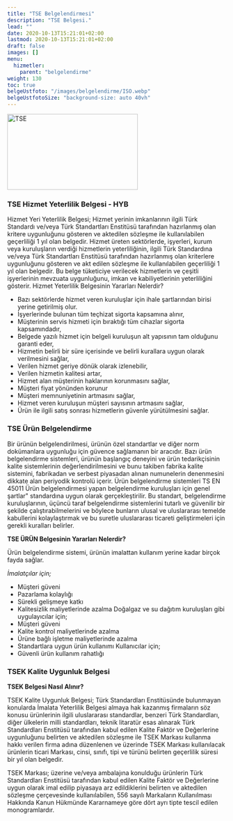 ```yaml
---
title: "TSE Belgelendirmesi"
description: "TSE Belgesi."
lead: ""
date: 2020-10-13T15:21:01+02:00
lastmod: 2020-10-13T15:21:01+02:00
draft: false
images: []
menu:
  hizmetler:
    parent: "belgelendirme"
weight: 130
toc: true
belgeUstfoto: "/images/belgelendirme/ISO.webp"
belgeUstfotoSize: "background-size: auto 40vh"
---
```


<div class="text-center">
<img src="/images/belgelendirme/tse.png" width="300px" height="174px" class="img-fluid p-1" alt="TSE"></div>

### TSE Hizmet Yeterlilik Belgesi - HYB

Hizmet Yeri Yeterlilik Belgesi; Hizmet yerinin imkanlarının ilgili Türk Standardı ve/veya Türk Standartları Enstitüsü tarafından hazırlanmış olan kritere uygunluğunu gösteren ve aktedilen sözleşme ile kullanılabilen geçerliliği 1 yıl olan belgedir.
Hizmet üreten sektörlerde, işyerleri, kurum veya kuruluşların verdiği hizmetlerin yeterliliğinin, ilgili Türk Standardına ve/veya Türk Standartları Enstitüsü tarafından hazırlanmış olan kriterlere uygunluğunu gösteren ve akt edilen sözleşme ile kullanılabilen geçerliliği 1 yıl olan belgedir. Bu belge tüketiciye verilecek hizmetlerin ve çeşitli işyerlerinin mevzuata uygunluğunu, imkan ve kabiliyetlerinin yeterliliğini gösterir.
Hizmet Yeterlilik Belgesinin Yararları Nelerdir?

* Bazı sektörlerde hizmet veren kuruluşlar için ihale şartlarından birisi yerine getirilmiş olur.
* İşyerlerinde bulunan tüm teçhizat sigorta kapsamına alınır,
* Müşterinin servis hizmeti için bıraktığı tüm cihazlar sigorta kapsamındadır,
* Belgede yazılı hizmet için belgeli kuruluşun alt yapısının tam olduğunu garanti eder,
* Hizmetin belirli bir süre içerisinde ve belirli kurallara uygun olarak verilmesini sağlar,
* Verilen hizmet geriye dönük olarak izlenebilir,
* Verilen hizmetin kalitesi artar,
* Hizmet alan müşterinin haklarının korunmasını sağlar,
* Müşteri fiyat yönünden korunur
* Müşteri memnuniyetinin artmasını sağlar,
* Hizmet veren kuruluşun müşteri sayısının artmasını sağlar,
* Ürün ile ilgili satış sonrası hizmetlerin güvenle yürütülmesini sağlar.

### TSE Ürün Belgelendirme

Bir ürünün belgelendirilmesi, ürünün özel standartlar ve diğer norm dokümanlara uygunluğu için güvence sağlamanın bir aracıdır. Bazı ürün belgelendirme sistemleri, ürünün başlangıç deneyini ve ürün tedarikçisinin kalite sistemlerinin değerlendirilmesini ve bunu takiben fabrika kalite sistemini, fabrikadan ve serbest piyasadan alınan numunelerin denenmesini dikkate alan periyodik kontrolü içerir.
Ürün belgelendirme sistemleri TS EN 45011 Ürün belgelendirmesi yapan belgelendirme kuruluşları için genel şartlar" standardına uygun olarak gerçekleştirilir.
Bu standart, belgelendirme kuruluşlarının, üçüncü taraf belgelendirme sistemlerini tutarlı ve güvenilir bir şekilde çalıştırabilmelerini ve böylece bunların ulusal ve uluslararası temelde kabullerini kolaylaştırmak ve bu suretle uluslararası ticareti geliştirmeleri için gerekli kuralları belirler.

**TSE ÜRÜN Belgesinin Yararları Nelerdir?**

Ürün belgelendirme sistemi, ürünün imalattan kullanım yerine kadar birçok fayda sağlar.

*İmalatçılar için;*

* Müşteri güveni
* Pazarlama kolaylığı
* Sürekli gelişmeye katkı
* Kalitesizlik maliyetlerinde azalma
Doğalgaz ve su dağıtım kuruluşları gibi uygulayıcılar için;
* Müşteri güveni
* Kalite kontrol maliyetlerinde azalma
* Ürüne bağlı işletme maliyetlerinde azalma
* Standartlara uygun ürün kullanımı
Kullanıcılar için;
* Güvenli ürün kullanım rahatlığı

### TSEK Kalite Uygunluk Belgesi
 
**TSEK Belgesi Nasıl Alınır?**

TSEK Kalite Uygunluk Belgesi; Türk Standardları Enstitüsünde bulunmayan konularda İmalata Yeterlilik Belgesi almaya hak kazanmış firmaların söz konusu ürünlerinin ilgili uluslararası standardlar, benzeri Türk Standardları, diğer ülkelerin milli standardları, teknik litaratür esas alınarak Türk Standardları Enstitüsü tarafından kabul edilen Kalite Faktör ve Değerlerine uygunluğunu belirten ve aktedilen sözleşme ile TSEK Markası kullanma hakkı verilen firma adına düzenlenen ve üzerinde TSEK Markası kullanılacak ürünlerin ticari Markası, cinsi, sınıfı, tipi ve türünü belirten geçerlilik süresi bir yıl olan belgedir.

TSEK Markası; üzerine ve/veya ambalajına konulduğu ürünlerin Türk Standardları Enstitüsü tarafından kabul edilen Kalite Faktör ve Değerlerine uygun olarak imal edilip piyasaya arz edildiklerini belirten ve aktedilen sözleşme çerçevesinde kullanılabilen, 556 sayılı Markaların Kullanılması Hakkında Kanun Hükmünde Kararnameye göre dört ayrı tipte tescil edilen monogramlardır.
